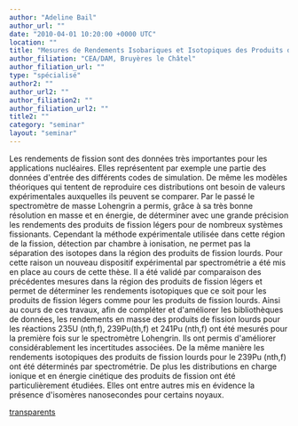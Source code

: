 ```yaml
---
author: "Adeline Bail"
author_url: ""
date: "2010-04-01 10:20:00 +0000 UTC"
location: ""
title: "Mesures de Rendements Isobariques et Isotopiques des Produits de Fission Lourds sur le Spectromètre de Masse Lohengrin"
author_filiation: "CEA/DAM, Bruyères le Châtel"
author_filiation_url: ""
type: "spécialisé"
author2: ""
author_url2: ""
author_filiation2: ""
author_filiation_url2: ""
title2: ""
category: "seminar" 
layout: "seminar"
---
```

Les rendements de fission sont des données très importantes pour les applications nucléaires. Elles représentent par exemple une partie des données d'entrée des différents codes de simulation. De même les modèles théoriques qui tentent de reproduire ces distributions ont besoin de valeurs expérimentales auxquelles ils peuvent se comparer. Par le passé le spectromètre de masse Lohengrin a permis, grâce à sa très bonne résolution en masse et en énergie, de déterminer avec une grande précision les rendements des produits de fission légers pour de nombreux systèmes fissionants. Cependant la méthode expérimentale utilisée dans cette région de la fission, détection par chambre à ionisation, ne permet pas la séparation des isotopes dans la région des produits de fission lourds. Pour cette raison un nouveau dispositif expérimental par spectrométrie a été mis en place au cours de cette thèse. Il a été validé par comparaison des précédentes mesures dans la région des produits de fission légers et permet de déterminer les rendements isotopiques que ce soit pour les produits de fission légers comme pour les produits de fission lourds. Ainsi au cours de ces travaux, afin de compléter et d'améliorer les bibliothèques de données, les rendements en masse des produits de fission lourds pour les réactions 235U (nth,f), 239Pu(th,f) et 241Pu (nth,f) ont été mesurés pour la première fois sur le spectromètre Lohengrin. Ils ont permis d'améliorer considérablement les incertitudes associées. De la même manière les rendements isotopiques des produits de fission lourds pour le 239Pu (nth,f) ont été déterminés par spectrométrie. De plus les distributions en charge ionique et en énergie cinétique des produits de fission ont été particulièrement étudiées. Elles ont entre autres mis en évidence la présence d'isomères nanosecondes pour certains noyaux.

[transparents](images/Communication/seminaires/AdelineBail.pdf)
